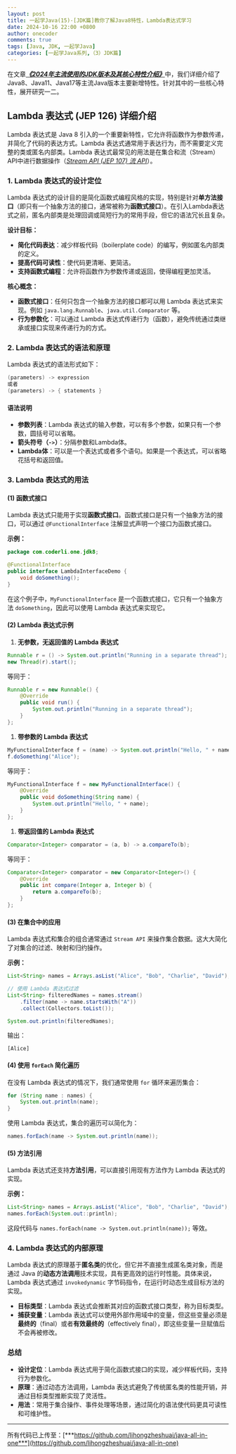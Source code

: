 ```yaml
---
layout: post
title: 一起学Java(15)-[JDK篇]教你了解Java8特性，Lambda表达式学习
date: 2024-10-16 22:00 +0800
author: onecoder
comments: true
tags: [Java, JDK, 一起学Java]
categories: [一起学Java系列,（3）JDK篇]
---
```

在文章[***《2024年主流使用的JDK版本及其核心特性介绍》***](https://www.coderli.com/feature-of-popular-jdk-version/)中，我们详细介绍了Java8、Java11、Java17等主流Java版本主要新增特性。针对其中的一些核心特性，展开研究一二。

<!--more-->

## Lambda 表达式 (JEP 126) 详细介绍

Lambda 表达式是 Java 8 引入的一个重要新特性，它允许将函数作为参数传递，并简化了代码的表达方式。Lambda 表达式通常用于表达行为，而不需要定义完整的类或匿名内部类。Lambda 表达式最常见的用法是在集合和流（Stream）API中进行数据操作（[*Stream API (JEP 107) 流 API*](https://www.coderli.com/feature-of-popular-jdk-version/#4-jdk-8)）。

### 1. **Lambda 表达式的设计定位**

Lambda 表达式的设计目的是简化函数式编程风格的实现，特别是针对**单方法接口**（即只有一个抽象方法的接口，通常被称为**函数式接口**）。在引入Lambda表达式之前，匿名内部类是处理回调或简短行为的常用手段，但它的语法冗长且复杂。

**设计目标：**

- **简化代码表达**：减少样板代码（boilerplate code）的编写，例如匿名内部类的定义。
- **提高代码可读性**：使代码更清晰、更简洁。
- **支持函数式编程**：允许将函数作为参数传递或返回，使得编程更加灵活。
  
**核心概念：**

- **函数式接口**：任何只包含一个抽象方法的接口都可以用 Lambda 表达式来实现。例如 `java.lang.Runnable`、`java.util.Comparator` 等。
- **行为参数化**：可以通过 Lambda 表达式传递行为（函数），避免传统通过类继承或接口实现来传递行为的方式。

### 2. **Lambda 表达式的语法和原理**

Lambda 表达式的语法形式如下：

```java
(parameters) -> expression
或者
(parameters) -> { statements }
```

#### 语法说明

- **参数列表**：Lambda 表达式的输入参数，可以有多个参数，如果只有一个参数，圆括号可以省略。
- **箭头符号（`->`）**：分隔参数和Lambda体。
- **Lambda体**：可以是一个表达式或者多个语句。如果是一个表达式，可以省略花括号和返回值。

### 3. **Lambda 表达式的用法**

#### (1) **函数式接口**

Lambda 表达式只能用于实现**函数式接口**。函数式接口是只有一个抽象方法的接口，可以通过 `@FunctionalInterface` 注解显式声明一个接口为函数式接口。

**示例：**

```java
package com.coderli.one.jdk8;

@FunctionalInterface
public interface LambdaInterfaceDemo {
    void doSomething();
}
```

在这个例子中，`MyFunctionalInterface` 是一个函数式接口，它只有一个抽象方法 `doSomething`，因此可以使用 Lambda 表达式来实现它。

#### (2) **Lambda 表达式示例**

1. **无参数，无返回值的 Lambda 表达式**

```java
Runnable r = () -> System.out.println("Running in a separate thread");
new Thread(r).start();
```

等同于：

```java
Runnable r = new Runnable() {
    @Override
    public void run() {
        System.out.println("Running in a separate thread");
    }
};
```

1. **带参数的 Lambda 表达式**

```java
MyFunctionalInterface f = (name) -> System.out.println("Hello, " + name);
f.doSomething("Alice");
```

等同于：

```java
MyFunctionalInterface f = new MyFunctionalInterface() {
    @Override
    public void doSomething(String name) {
        System.out.println("Hello, " + name);
    }
};
```

1. **带返回值的 Lambda 表达式**

```java
Comparator<Integer> comparator = (a, b) -> a.compareTo(b);
```

等同于：

```java
Comparator<Integer> comparator = new Comparator<Integer>() {
    @Override
    public int compare(Integer a, Integer b) {
        return a.compareTo(b);
    }
};
```

#### (3) **在集合中的应用**

Lambda 表达式和集合的组合通常通过 `Stream API` 来操作集合数据。这大大简化了对集合的过滤、映射和归约操作。

**示例：**

```java
List<String> names = Arrays.asList("Alice", "Bob", "Charlie", "David");

// 使用 Lambda 表达式过滤
List<String> filteredNames = names.stream()
    .filter(name -> name.startsWith("A"))
    .collect(Collectors.toList());

System.out.println(filteredNames);
```

输出：

```console
[Alice]
```

#### (4) **使用 `forEach` 简化遍历**

在没有 Lambda 表达式的情况下，我们通常使用 `for` 循环来遍历集合：

```java
for (String name : names) {
    System.out.println(name);
}
```

使用 Lambda 表达式，集合的遍历可以简化为：

```java
names.forEach(name -> System.out.println(name));
```

#### (5) **方法引用**

Lambda 表达式还支持**方法引用**，可以直接引用现有方法作为 Lambda 表达式的实现。

**示例：**

```java
List<String> names = Arrays.asList("Alice", "Bob", "Charlie", "David");
names.forEach(System.out::println);
```

这段代码与 `names.forEach(name -> System.out.println(name));` 等效。

### 4. **Lambda 表达式的内部原理**

Lambda 表达式的原理基于**匿名类**的优化，但它并不直接生成匿名类对象，而是通过 Java 的**动态方法调用**技术实现，具有更高效的运行时性能。具体来说，Lambda 表达式通过 `invokedynamic` 字节码指令，在运行时动态生成目标方法的实现。

- **目标类型**：Lambda 表达式会推断其对应的函数式接口类型，称为目标类型。
- **捕获变量**：Lambda 表达式可以使用外部作用域中的变量，但这些变量必须是**最终的**（final）或者**有效最终的**（effectively final），即这些变量一旦赋值后不会再被修改。

### 总结

- **设计定位**：Lambda 表达式用于简化函数式接口的实现，减少样板代码，支持行为参数化。
- **原理**：通过动态方法调用，Lambda 表达式避免了传统匿名类的性能开销，并通过目标类型推断实现了灵活性。
- **用法**：常用于集合操作、事件处理等场景，通过简化的语法使代码更具可读性和可维护性。

---

所有代码已上传至：[***https://github.com/lihongzheshuai/java-all-in-one***](https://github.com/lihongzheshuai/java-all-in-one)
